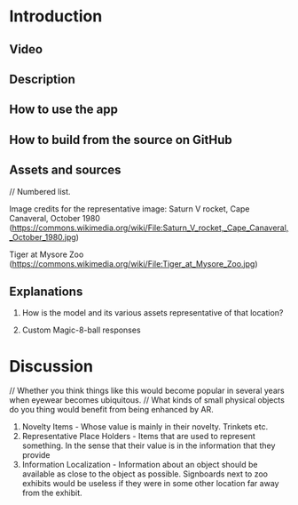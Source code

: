 # Introduction


## Video

## Description 

## How to use the app

## How to build from the source on GitHub

## Assets and sources
// Numbered list.

Image credits for the representative image:
Saturn V rocket, Cape Canaveral, October 1980 (https://commons.wikimedia.org/wiki/File:Saturn_V_rocket,_Cape_Canaveral,_October_1980.jpg)

Tiger at Mysore Zoo (https://commons.wikimedia.org/wiki/File:Tiger_at_Mysore_Zoo.jpg)

## Explanations
1. How is the model and its various assets representative of that location?

2. Custom Magic-8-ball responses

# Discussion
// Whether you think things like this would become popular in several years when eyewear becomes ubiquitous.
// What kinds of small physical objects do you thing would benefit from being enhanced by AR.
1. Novelty Items - Whose value is mainly in their novelty. Trinkets etc.
2. Representative Place Holders - Items that are used to represent something. In the sense that their value is in the information that they provide
3. Information Localization - Information about an object should be available as close to the object as possible. Signboards next to zoo exhibits would be useless if they were in some other location far away from the exhibit. 
